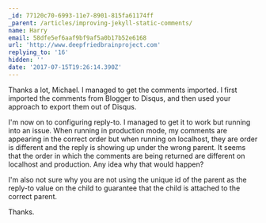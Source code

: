 ```yaml
---
_id: 77120c70-6993-11e7-8901-815fa61174ff
_parent: /articles/improving-jekyll-static-comments/
name: Harry
email: 58dfe5ef6aaf9bf9af5a0b17b52e6168
url: 'http://www.deepfriedbrainproject.com'
replying_to: '16'
hidden: ''
date: '2017-07-15T19:26:14.390Z'
---
```


Thanks a lot, Michael. I managed to get the comments imported. I first imported
the comments from Blogger to Disqus, and then used your approach to export them
out of Disqus.

I'm now on to configuring reply-to. I managed to get it to work but running into
an issue. When running in production mode, my comments are appearing in the
correct order but when running on localhost, they are order is different and the
reply is showing up under the wrong parent. It seems that the order in which the
comments are being returned are different on localhost and production. Any idea
why that would happen?

I'm also not sure why you are not using the unique id of the parent as the
reply-to value on the child to guarantee that the child is attached to the
correct parent.

Thanks.
